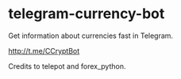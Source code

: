 # telegram-currency-bot
Get information about currencies fast in Telegram.

http://t.me/CCryptBot


Credits to telepot and forex_python.

